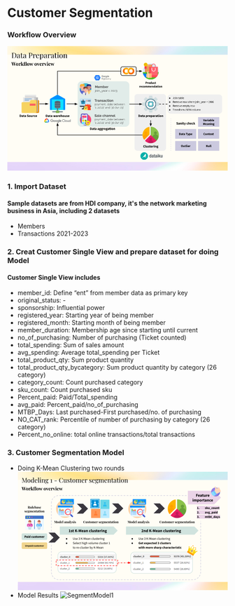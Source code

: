 # Customer Segmentation
### Workflow Overview
![WF](https://github.com/ChampAnuwat/MADT-8101-Seminar-in-Customer-Analytics/blob/main/5.%20Customer%20Segmentation/Data%20Preparation.png?raw=true)
### 1. Import Dataset
#### Sample datasets are from HDI company, it's the network marketing business in Asia, including 2 datasets
* Members
* Transactions 2021-2023
### 2. Creat Customer Single View and prepare dataset for doing Model
#### Customer Single View includes
* member_id: Define “ent” from member data as primary key
* original_status: -
* sponsorship: Influential power
* registered_year: Starting year of being  member 
* registered_month: Starting month of being  member 
* member_duration: Membership age since starting until current
* no_of_purchasing: Number of purchasing (Ticket counted)
* total_spending: Sum of sales amount
* avg_spending: Average total_spending per Ticket
* total_product_qty: Sum product quantity
* total_product_qty_bycategory: Sum product quantity by category (26 category)
* category_count: Count purchased category
* sku_count: Count purchased sku
* Percent_paid: Paid/Total_spending
* avg_paid: Percent_paid/no_of_purchasing
* MTBP_Days: Last purchased-First purchased/no. of purchasing
* NO_CAT_rank: Percentile of number of purchasing by category (26 category)
* Percent_no_online: total online transactions/total transactions
### 3. Customer Segmentation Model
* Doing K-Mean Clustering two rounds
![SegmentModel](https://github.com/ChampAnuwat/MADT-8101-Seminar-in-Customer-Analytics/blob/main/5.%20Customer%20Segmentation/Model_Customer%20Segmentation.png?raw=true)
* Model Results
![SegmentModel1]()
